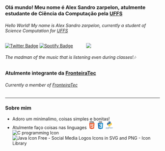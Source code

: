 <h3>Olá mundo! Meu nome é Alex Sandro zarpelon, atulmente estudante de Ciência da Computação pela <a href="https://www.uffs.edu.br">UFFS</a></h3>
<h6>Hello World! My name is Alex Sandro zarpelon, currently a student of Science Computation for <a href="https://www.uffs.edu.br">UFFS</a></h6>

<img align="right" src="https://media.tenor.com/images/6a4ed8b6f2bb189b1b6b98b201de56c2/tenor.gif" width="240" />

<!-- <nav style="text-align: center;"> -->
<p>
    <a href="https://twitter.com/ccpensant" target="_blank" rel="noreferrer"><img src="https://img.shields.io/badge/-@ccpensant%20-00ACEE?style=flat-square&amp;labelColor=ffffff&amp;logo=Twitter&amp;https://twitter.com/ccpensant" alt="Twitter Badge"></a>
    <a href="https://open.spotify.com/user/22o563yu6vjetoarqnqamt3ca" target="_blank" rel="noreferrer"><img src="https://img.shields.io/badge/-Alex%20-1ED760?style=flat-square&amp;labelColor=fff&amp;logo=Spotify&amp;link=https://open.spotify.com/user/22o563yu6vjetoarqnqamt3ca" alt="Spotify Badge"></a>
</p>

<h6>The madman of the music that is listening even during classes!&#x1F3B6;</h6>

<h3>Atulmente integrante da <a href="https://github.com/FronteiraTec">FronteiraTec</a></h3>
<h6>Currently a member of <a href="https://github.com/FronteiraTec">FronteiraTec</a></h6>

<hr margin-top: 0.2em; margin-bottom: 0.2em;>
<h3>Sobre mim</h3>
<ul>
    <li>Adoro um minimalimo, coisas simples e bonitas!</li>
    <li align="left">Atulmente faço coisas nas linguages 
    <img src="https://raw.githubusercontent.com/devicons/devicon/master/icons/html5/html5-original-wordmark.svg" alt="html5" width="25" height="25" />
    <img src="https://raw.githubusercontent.com/devicons/devicon/master/icons/css3/css3-original-wordmark.svg" alt="css3" width="25" height="25" />
    <img src="https://raw.githubusercontent.com/devicons/devicon/master/icons/python/python-original-wordmark.svg" alt="python" width="25" height="25" />
    <img src="https://cdn.iconscout.com/icon/free/png-256/c-programming-569564.png" srcset="https://cdn.iconscout.com/icon/free/png-512/c-programming-569564.png 2x" alt="C programming Icon" width="25" height="25">
    <img src="https://icon-library.net/images/java-icon-png/java-icon-png-2.jpg" alt="Java Icon Free - Social Media  Logos Icons in SVG and PNG - Icon Library" id="cpimg"  width="25" height="25">
    </li>
</ul>    